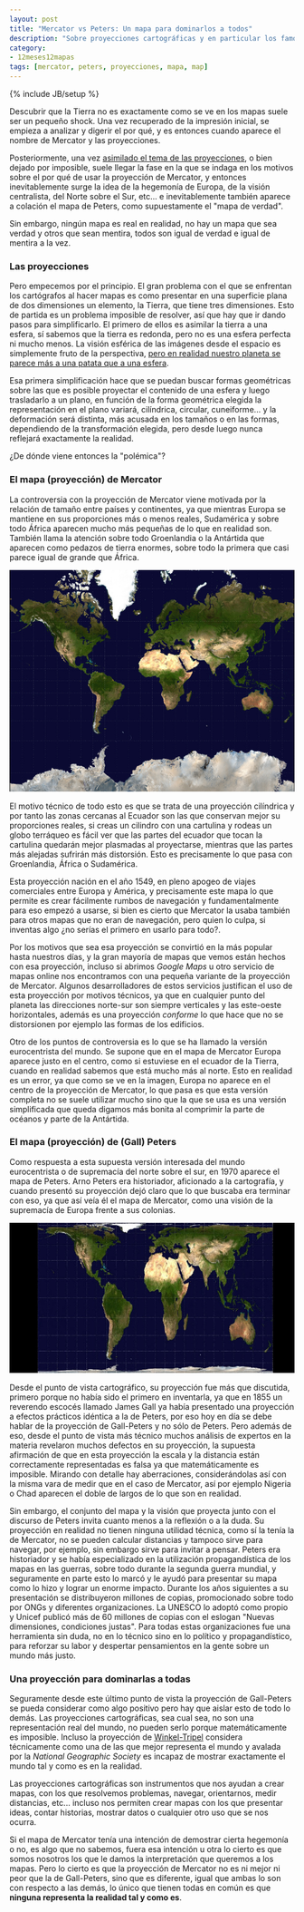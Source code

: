 ```yaml
---
layout: post
title: "Mercator vs Peters: Un mapa para dominarlos a todos"
description: "Sobre proyecciones cartográficas y en particular los famosos mapas de Mercator y Peters"
category: 
- 12meses12mapas
tags: [mercator, peters, proyecciones, mapa, map]
---
```

{% include JB/setup %}

Descubrir que la Tierra no es exactamente como se ve en los mapas suele ser un pequeño shock. Una vez recuperado de la impresión inicial, se empieza a analizar y digerir el por qué, y es entonces cuando aparece el nombre de Mercator y las proyecciones.

Posteriormente, una vez [asimilado el tema de las proyecciones](http://www.educ.ar/sitios/educar/recursos/ver?id=20029), o bien dejado por imposible, suele llegar la fase en la que se indaga en los motivos sobre el por qué de usar la proyección de Mercator, y entonces inevitablemente surge la idea de la hegemonía de Europa, de la visión centralista, del Norte sobre el Sur, etc... e inevitablemente también aparece a colación el mapa de Peters, como supuestamente el "mapa de verdad". 

Sin embargo, ningún mapa es real en realidad, no hay un mapa que sea verdad y otros que sean mentira, todos son igual de verdad e igual de mentira a la vez. 

### Las proyecciones

Pero empecemos por el principio. El gran problema con el que se enfrentan los cartógrafos al hacer mapas es como presentar en una superficie plana de dos dimensiones un elemento, la Tierra, que tiene tres dimensiones. Esto de partida es un problema imposible de resolver, así que hay que ir dando pasos para simplificarlo. El primero de ellos es asimilar la tierra a una esfera, sí sabemos que la tierra es redonda, pero no es una esfera perfecta ni mucho menos. La visión esférica de las imágenes desde el espacio es simplemente fruto de la perspectiva, [pero en realidad nuestro planeta se parece más a una patata que a una esfera](http://www.esa.int/esl/ESA_in_your_country/Spain/GOCE_muestra_el_campo_gravitatorio_terrestre_con_un_nivel_de_detalle_sin_precedentes).

Esa primera simplificación hace que se puedan buscar formas geométricas sobre las que es posible proyectar el contenido de una esfera y luego trasladarlo a un plano, en función de la forma geométrica elegida la representación en el plano variará, cilíndrica, circular, cuneiforme... y la deformación será distinta, más acusada en los tamaños o en las formas, dependiendo de la transformación elegida, pero desde luego nunca reflejará exactamente la realidad.

¿De dónde viene entonces la "polémica"?

### El mapa (proyección) de Mercator

La controversia con la proyección de Mercator viene motivada por la relación de tamaño entre países y continentes, ya que mientras Europa se mantiene en sus proporciones más o menos reales, Sudamérica y sobre todo África aparecen mucho más pequeñas de lo que en realidad son. También llama la atención sobre todo Groenlandia o la Antártida que aparecen como pedazos de tierra enormes, sobre todo la primera que casi parece igual de grande que África.

![mapa-mercator](/assets/images/posts/mercator-map.jpg)

El motivo técnico de todo esto es que se trata de una proyección cilíndrica y por tanto las zonas cercanas al Ecuador son las que conservan mejor su proporciones reales, si creas un cilindro con una cartulina y rodeas un globo terráqueo es fácil ver que las partes del ecuador que tocan la cartulina quedarán mejor plasmadas al proyectarse, mientras que las partes más alejadas sufrirán más distorsión. Esto es precisamente lo que pasa con Groenlandia, África o Sudamérica.

Esta proyección nación en el año 1549, en pleno apogeo de viajes comerciales entre Europa y América, y precisamente este mapa lo que permite es crear fácilmente rumbos de navegación y fundamentalmente para eso empezó a usarse, si bien es cierto que Mercator la usaba también para otros mapas que no eran de navegación, pero quien lo culpa, si inventas algo ¿no serías el primero en usarlo para todo?.

Por los motivos que sea esa proyección se convirtió en la más popular hasta nuestros días, y la gran mayoría de mapas que vemos están hechos con esa proyección, incluso si abrimos *Google Maps* u otro servicio de mapas online nos encontramos con una pequeña variante de la proyección de Mercator. Algunos desarrolladores de estos servicios justifican el uso de esta proyección por motivos técnicos, ya que en cualquier punto del planeta las direcciones norte-sur son siempre verticales y las este-oeste horizontales, además es una proyección *conforme* lo que hace que no se distorsionen por ejemplo las formas de los edificios.

Otro de los puntos de controversia es lo que se ha llamado la versión eurocentrista del mundo. Se supone que en el mapa de Mercator Europa aparece justo en el centro, como si estuviese en el ecuador de la Tierra, cuando en realidad sabemos que está mucho más al norte. Esto en realidad es un error, ya que como se ve en la imagen, Europa no aparece en el centro de la proyección de Mercator, lo que pasa es que esta versión completa no se suele utilizar mucho sino que la que se usa es una versión simplificada que queda digamos más bonita al comprimir la parte de océanos y parte de la Antártida.

### El mapa (proyección) de (Gall) Peters

Como respuesta a esta supuesta versión interesada del mundo eurocentrista o de supremacía del norte sobre el sur, en 1970 aparece el mapa de Peters. Arno Peters era historiador, aficionado a la cartografía, y cuando presentó su proyección dejó claro que lo que buscaba era terminar con eso, ya que así veía él el mapa de Mercator, como una visión de la supremacía de Europa frente a sus colonias.

![mapa-facebook](/assets/images/posts/peters-map.jpg)

Desde el punto de vista cartográfico, su proyección fue más que discutida, primero porque no había sido el primero en inventarla, ya que en 1855 un reverendo escocés llamado James Gall ya había presentado una proyección a efectos prácticos idéntica a la de Peters, por eso hoy en día se debe hablar de la proyección de Gall-Peters y no sólo de Peters. Pero además de eso, desde el punto de vista más técnico muchos análisis de expertos en la materia revelaron muchos defectos en su proyección, la supuesta afirmación de que en esta proyección la escala y la distancia están correctamente representadas es falsa ya que matemáticamente es imposible. Mirando con detalle hay aberraciones, considerándolas así con la misma vara de medir que en el caso de Mercator, así por ejemplo Nigeria o Chad aparecen el doble de largos de lo que son en realidad. 

Sin embargo, el conjunto del mapa y la visión que proyecta junto con el discurso de Peters invita cuanto menos a la reflexión o a la duda. Su proyección en realidad no tienen ninguna utilidad técnica, como sí la tenía la de Mercator, no se pueden calcular distancias y tampoco sirve para navegar, por ejemplo, sin embargo sirve para invitar a pensar. Peters era historiador y se había especializado en la utilización propagandística de los mapas en las guerras, sobre todo durante la segunda guerra mundial, y seguramente en parte esto lo marcó y le ayudó para presentar su mapa como lo hizo y lograr un enorme impacto. Durante los años siguientes a su presentación se distribuyeron millones de copias, promocionado sobre todo por ONGs y diferentes organizaciones. La UNESCO lo adoptó como propio y Unicef publicó más de 60 millones de copias con el eslogan "Nuevas dimensiones, condiciones justas". Para todas estas organizaciones fue una herramienta sin duda, no en lo técnico sino en lo político y propagandístico, para reforzar su labor y despertar pensamientos en la gente sobre un mundo más justo.

### Una proyección para dominarlas a todas

Seguramente desde este último punto de vista la proyección de Gall-Peters se pueda considerar como algo positivo pero hay que aislar esto de todo lo demás. Las proyecciones cartográficas, sea cual sea, no son una representación real del mundo, no pueden serlo porque matemáticamente es imposible. Incluso la proyección de [Winkel-Tripel](https://es.wikipedia.org/wiki/Proyecci%C3%B3n_de_Winkel-Tripel) considera técnicamente como una de las que mejor representa el mundo y avalada por la *National Geographic Society* es incapaz de mostrar exactamente el mundo tal y como es en la realidad.

Las proyecciones cartográficas son instrumentos que nos ayudan a crear mapas, con los que resolvemos problemas, navegar, orientarnos, medir distancias, etc... incluso nos permiten crear mapas con los que presentar ideas, contar historias, mostrar datos o cualquier otro uso que se nos ocurra.

Si el mapa de Mercator tenía una intención de demostrar cierta hegemonía o no, es algo que no sabemos, fuera esa intención u otra lo cierto es que somos nosotros los que le damos la interpretación que queremos a los mapas. Pero lo cierto es que la proyección de Mercator no es ni mejor ni peor que la de Gall-Peters, sino que es diferente, igual que ambas lo son con respecto a las demás, lo único que tienen todas en común es que **ninguna representa la realidad tal y como es**.






